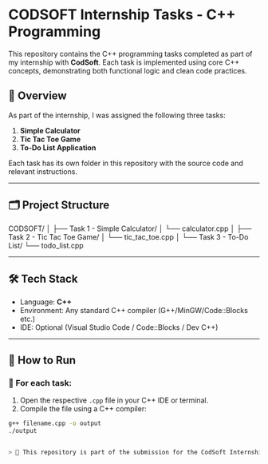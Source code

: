 # CODSOFT Internship Tasks - C++ Programming

This repository contains the C++ programming tasks completed as part of my internship with **CodSoft**. Each task is implemented using core C++ concepts, demonstrating both functional logic and clean code practices.

## 🧠 Overview

As part of the internship, I was assigned the following three tasks:

1. **Simple Calculator**  
2. **Tic Tac Toe Game**  
3. **To-Do List Application**

Each task has its own folder in this repository with the source code and relevant instructions.

---

## 🗂️ Project Structure

CODSOFT/
│
├── Task 1 - Simple Calculator/
│ └── calculator.cpp
│
├── Task 2 - Tic Tac Toe Game/
│ └── tic_tac_toe.cpp
│
└── Task 3 - To-Do List/
└── todo_list.cpp

---

## 🛠️ Tech Stack

- Language: **C++**
- Environment: Any standard C++ compiler (G++/MinGW/Code::Blocks etc.)
- IDE: Optional (Visual Studio Code / Code::Blocks / Dev C++)

---

## 🚀 How to Run

### 📌 For each task:

1. Open the respective `.cpp` file in your C++ IDE or terminal.
2. Compile the file using a C++ compiler:

```bash
g++ filename.cpp -o output
./output


> 📝 This repository is part of the submission for the CodSoft Internship Program - May 2025
